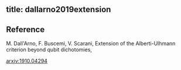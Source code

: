 title: dallarno2019extension
---

## Reference

 M. Dall'Arno, F. Buscemi, V. Scarani, Extension of the Alberti-Ulhmann criterion beyond qubit dichotomies, 

[arxiv:1910.04294](https://arxiv.org/abs/1910.04294)

